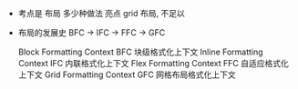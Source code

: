 - 考点是 布局  多少种做法
    亮点  grid 布局, 不足以
    
- 布局的发展史
    BFC -> IFC -> FFC -> GFC

    Block Formatting Context BFC  块级格式化上下文
    Inline Formatting Context IFC 内联格式化上下文
    Flex Formatting Context FFC   自适应格式化上下文
    Grid Formatting Context GFC   网格布局格式化上下文
